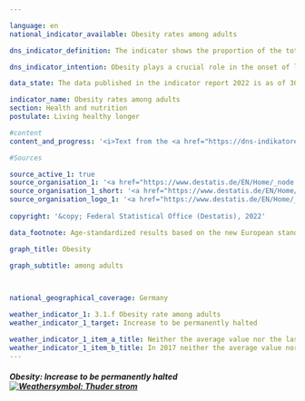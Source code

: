 ```yaml
---

language: en    
national_indicator_available: Obesity rates among adults    

dns_indicator_definition: The indicator shows the proportion of the total adult population (aged 18&nbsp;and over) who are affected by obesity.    

dns_indicator_intention: Obesity plays a crucial role in the onset of lifestyle diseases, such as cardiovascular diseases, diabetes and joint disorders. Besides its health implications, excess weight also has onerous economic and social consequences. The target must therefore be to ensure that the proportion of the population with obesity in Germany does not increase any further.    

data_state: The data published in the indicator report 2022 is as of 30.11.2022. The data shown on this platform is updated regularly, so that more current data may be available online than published in the <a href="https://dns-indikatoren.de/assets/publications/reports/en/2022.pdf">indicator report 2022</a>.    

indicator_name: Obesity rates among adults    
section: Health and nutrition    
postulate: Living healthy longer    

#content     
content_and_progress: '<i>Text from the <a href="https://dns-indikatoren.de/assets/publications/reports/en/2022.pdf">Indicator Report 2022&nbsp;</a></i><br><br>The body mass index (<abbr title="Body Mass Index">BMI</abbr>) is a benchmark that is used to identify excess weight and especially obesity. It is calculated by dividing the body weight in kilograms by the square of an individual’s height in metres (<abbr title="Kilogram per square meter">kg/m²</abbr>). This calculation does not take account of age- and gender-specific differences or of an individual’s body mass composition.<br><br>People with a <abbr title="Body Mass Index">BMI</abbr> of 25&nbsp;and above are regarded as overweight, according to the World Health Organization (<abbr title="World Health Organization">WHO</abbr>) classification, and those with a <abbr title="Body Mass Index">BMI</abbr> of 30&nbsp;as obese.<br><br>The data basis for the indicator is the microcensus conducted by the Federal Statistical Office. That sample survey covers 1% of the total population. The questions on health are asked every four years as a rule, and responses to them are voluntary. The indicator is thus based on the proportion of the population with a <abbr title="Body Mass Index">BMI</abbr> of 30&nbsp;and higher who answered the questions concerning body weight and height in the microcensus.<br><br>The corresponding data were standardised relative to the European population of 1990&nbsp;to allow comparisons of data from different years and regions without distortions resulting from diverse age structures. Since the questions on health in the microcensus are not asked annually, the chart data for the intervening years have been interpolated. Where people provide information about themselves, as in the microcensus, body weight is often understated compared with measured values, whereas height is more likely to be overstated. As a result, the <abbr title="Body Mass Index">BMI</abbr> calculated on the basis of respondents’ own information is lower than a <abbr title="Body Mass Index">BMI</abbr> based on measured data.<br><br>In 2017, 14.8% of the population in Germany over the age of 18&nbsp;were classified as obese. The obesity rate for men in this population, at 16.4%, was higher than that for women (13.0%). In 1999, 10.7% of the population were obese. At that time too, the proportion of women affected by obesity (10.2%) was slightly lower than that of men (11.1%). The obesity rate among adults, in other words, has increased and so is moving away from the goal of the German Sustainable Development Strategy. A further 34.0% of the population aged 18&nbsp;and above had a <abbr title="Body Mass Index">BMI</abbr> of at least 25&nbsp;but below 30&nbsp;in 2017. This means that 48.8% have a <abbr title="Body Mass Index">BMI</abbr> of 25&nbsp;or more and are therefore considered overweight. Again, the proportion of women (39.0%) was lower than that of men (58.0%).<br><br>The proportion of adults suffering from obesity increases with age and does not decrease until an advanced age is reached. In 2017, 3.4% of 18- to 19-year-old women were obese. For the 30-34&nbsp;age group, the figure had already risen to 10.1%. The obesity rate for women peaked in the 65-69&nbsp;age group at 21.7%. In each of the age groups below 75, the obesity rate for men was higher than for women of the same age, the highest rates being recorded in the 60-64&nbsp;age group, at 24.5%, and the 65-69&nbsp;age group, at 25.3%.'    

#Sources    

source_active_1: true
source_organisation_1: '<a href="https://www.destatis.de/EN/Home/_node.html">Federal Statistical Office</a>'
source_organisation_1_short: '<a href="https://www.destatis.de/EN/Home/_node.html">Federal Statistical Office</a>'
source_organisation_logo_1: '<a href="https://www.destatis.de/EN/Home/_node.html"><img src="https://dnsUpgradeEnvironment.github.io/dns-indicators/en/public/OrgImgDe/destatis.png" alt="Federal Statistical Office" title=" Click here to visit the homepage of the organizationFederal Statistical Office" style="height:60px; width:148px; border: transparent"/></a>'
    
copyright: '&copy; Federal Statistical Office (Destatis), 2022'    

data_footnote: Age-standardized results based on the new European standard population.    

graph_title: Obesity    

graph_subtitle: among adults    

        

national_geographical_coverage: Germany    

weather_indicator_1: 3.1.f Obesity rate among adults
weather_indicator_1_target: Increase to be permanently halted

weather_indicator_1_item_a_title: Neither the average value nor the last change points in the right direction.
weather_indicator_1_item_b_title: In 2017 neither the average value nor the last change pointed in the right direction.    
---
```



<div>
  <div class="my-header">
    <h5>Obesity: Increase to be permanently halted
      <a href="https://dnsUpgradeEnvironment.github.io/dns-indicators/en/status"><img src="https://g205sdgs.github.io/sdg-indicators/public/Wettersymbole/Blitz.png" title="In 2021 neither the average value nor the last change pointed in the right direction." alt="Weathersymbol: Thuder strom"/>
      </a>
    </h5>
  </div>
  <div class="my-header-note">
  </div>
</div>